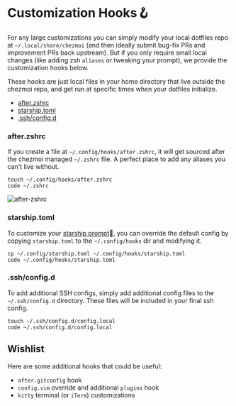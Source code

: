 # Customization Hooks:hook:

For any large customizations you can simply modify your local dotfiles repo at `~/.local/share/chezmoi` (and then ideally submit bug-fix PRs and improvement PRs back upstream). But if you only require small local changes (like adding zsh `aliases` or tweaking your prompt), we provide the customization hooks below.

These hooks are just local files in your home directory that live outside the chezmoi repo, and get run at specific times when your dotfiles initialize.

* [after.zshrc](#afterzshrc)
* [starship.toml](#starshiptoml)
* [.ssh/config.d](#sshconfigd)

### after.zshrc

If you create a file at `~/.config/hooks/after.zshrc`, it will get sourced after the chezmoi managed `~/.zshrc` file. A perfect place to add any aliases you can't live without.

```shell
touch ~/.config/hooks/after.zshrc
code ~/.zshrc
```
![after-zshrc](https://github.com/pgumeson-fabric/dotfiles/assets/145386658/2718e084-10c5-4ced-b0c8-b92827820b35)

### starship.toml

To customize your [starship prompt](https://starship.rs):rocket:, you can override the default config by copying `starship.toml` to the `~/.config/hooks` dir and modifying it.

```shell
cp ~/.config/starship.toml ~/.config/hooks/starship.toml
code ~/.config/hooks/starship.toml
```

### .ssh/config.d

To add additional SSH configs, simply add additional config files to the `~/.ssh/config.d` directory. These files will be included in your final ssh config.

```shell
touch ~/.ssh/config.d/config.local
code ~/.ssh/config.d/config.local
```

## Wishlist

Here are some additional hooks that could be useful:

* `after.gitconfig` hook
* `config.vim` override and additional `plugins` hook
* `kitty` terminal (or `iTerm`) customizations
